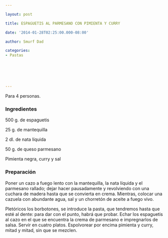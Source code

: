 ```yaml
---

layout: post

title: ESPAGUETIS AL PARMESANO CON PIMIENTA Y CURRY

date: '2014-01-28T02:25:00.000-08:00'

author: Smurf Dad

categories:
- Pastas






---
```


Para 4 personas.

<h3>Ingredientes</h3>

500 g. de espaguetis

25 g. de mantequilla

2 dl. de nata líquida

50 g. de queso parmesano

Pimienta negra, curry y sal

<h3>Preparación</h3>

Poner un cazo a fuego lento con la mantequilla, la nata líquida y el parmesano rallado; dejar hacer pausadamente y revolviendo con una cuchara de madera hasta que se convierta en crema. Mientras, colocar una cazuela con abundante agua, sal y un chorretón de aceite a fuego vivo.

Pletóricos los borbotones, se introduce la pasta, que tendremos hasta que esté al dente: para dar con el punto, habrá que probar. Echar los espaguetis al cazo en el que se encuentra la crema de parmesano e impregnarlos de salsa. Servir en cuatro platos. Espolvorear por encima pimienta y curry, mitad y mitad, sin que se mezclen.

